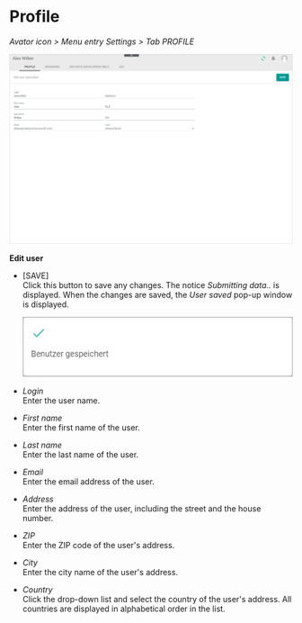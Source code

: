 # Profile

*Avator icon > Menu entry Settings > Tab PROFILE*

![Profile](/Assets/Screenshots/Core1Platform/ProfileSettings/Profile/Profile.png "[Profile]")

**Edit user**

- [SAVE]   
  Click this button to save any changes. The notice *Submitting data..* is displayed. When the changes are saved, the *User saved* pop-up window is displayed.

  ![User saved](/Assets/Screenshots/Core1Platform/ProfileSettings/Profile/UserSaved.png "[User saved]")

- *Login*   
  Enter the user name.

- *First name*   
  Enter the first name of the user.

- *Last name*   
  Enter the last name of the user.

- *Email*   
  Enter the email address of the user.

- *Address*   
  Enter the address of the user, including the street and the house number.

- *ZIP*   
  Enter the ZIP code of the user's address.

- *City*   
  Enter the city name of the user's address.

- *Country*   
  Click the drop-down list and select the country of the user's address. All countries are displayed in alphabetical order in the list.
